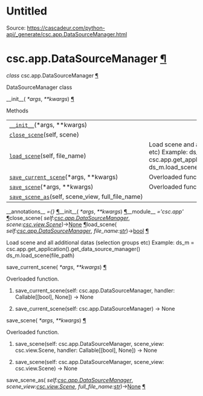 # Untitled

Source: https://cascadeur.com/python-api/_generate/csc.app.DataSourceManager.html

# csc.app.DataSourceManager [¶](https://cascadeur.com/python-api/_generate/csc.app.DataSourceManager.html\#csc-app-datasourcemanager "Permalink to this heading")

_class_ csc.app.DataSourceManager [¶](https://cascadeur.com/python-api/_generate/csc.app.DataSourceManager.html#csc.app.DataSourceManager "Permalink to this definition")

DataSourceManager class

\_\_init\_\_( _\*args_, _\*\*kwargs_) [¶](https://cascadeur.com/python-api/_generate/csc.app.DataSourceManager.html#csc.app.DataSourceManager.__init__ "Permalink to this definition")

Methods

|     |     |
| --- | --- |
| [`__init__`](https://cascadeur.com/python-api/csc.html#csc.app.DataSourceManager.__init__ "csc.app.DataSourceManager.__init__")(\*args, \*\*kwargs) |  |
| [`close_scene`](https://cascadeur.com/python-api/csc.html#csc.app.DataSourceManager.close_scene "csc.app.DataSourceManager.close_scene")(self, scene) |  |
| [`load_scene`](https://cascadeur.com/python-api/csc.html#csc.app.DataSourceManager.load_scene "csc.app.DataSourceManager.load_scene")(self, file\_name) | Load scene and all additional datas (selection groups etc) Example: ds\_m = csc.app.get\_application().get\_data\_source\_manager() ds\_m.load\_scene(file\_path) |
| [`save_current_scene`](https://cascadeur.com/python-api/csc.html#csc.app.DataSourceManager.save_current_scene "csc.app.DataSourceManager.save_current_scene")(\*args, \*\*kwargs) | Overloaded function. |
| [`save_scene`](https://cascadeur.com/python-api/csc.html#csc.app.DataSourceManager.save_scene "csc.app.DataSourceManager.save_scene")(\*args, \*\*kwargs) | Overloaded function. |
| [`save_scene_as`](https://cascadeur.com/python-api/csc.html#csc.app.DataSourceManager.save_scene_as "csc.app.DataSourceManager.save_scene_as")(self, scene\_view, full\_file\_name) |  |

\_\_annotations\_\_ _={}_ [¶](https://cascadeur.com/python-api/_generate/csc.app.DataSourceManager.html#csc.app.DataSourceManager.__annotations__ "Permalink to this definition")\_\_init\_\_( _\*args_, _\*\*kwargs_) [¶](https://cascadeur.com/python-api/_generate/csc.app.DataSourceManager.html#id0 "Permalink to this definition")\_\_module\_\_ _='csc.app'_ [¶](https://cascadeur.com/python-api/_generate/csc.app.DataSourceManager.html#csc.app.DataSourceManager.__module__ "Permalink to this definition")close\_scene( _self:[csc.app.DataSourceManager](https://cascadeur.com/python-api/csc.html#csc.app.DataSourceManager "csc.app.DataSourceManager")_, _scene:[csc.view.Scene](https://cascadeur.com/python-api/csc.html#csc.view.Scene "csc.view.Scene")_)→[None](https://docs.python.org/3/library/constants.html#None "(in Python v3.13)") [¶](https://cascadeur.com/python-api/_generate/csc.app.DataSourceManager.html#csc.app.DataSourceManager.close_scene "Permalink to this definition")load\_scene( _self:[csc.app.DataSourceManager](https://cascadeur.com/python-api/csc.html#csc.app.DataSourceManager "csc.app.DataSourceManager")_, _file\_name:[str](https://docs.python.org/3/library/stdtypes.html#str "(in Python v3.13)")_)→[bool](https://docs.python.org/3/library/functions.html#bool "(in Python v3.13)") [¶](https://cascadeur.com/python-api/_generate/csc.app.DataSourceManager.html#csc.app.DataSourceManager.load_scene "Permalink to this definition")

Load scene and all additional datas (selection groups etc)
Example:
ds\_m = csc.app.get\_application().get\_data\_source\_manager()
ds\_m.load\_scene(file\_path)

save\_current\_scene( _\*args_, _\*\*kwargs_) [¶](https://cascadeur.com/python-api/_generate/csc.app.DataSourceManager.html#csc.app.DataSourceManager.save_current_scene "Permalink to this definition")

Overloaded function.

1. save\_current\_scene(self: csc.app.DataSourceManager, handler: Callable\[\[bool\], None\]) -> None

2. save\_current\_scene(self: csc.app.DataSourceManager) -> None


save\_scene( _\*args_, _\*\*kwargs_) [¶](https://cascadeur.com/python-api/_generate/csc.app.DataSourceManager.html#csc.app.DataSourceManager.save_scene "Permalink to this definition")

Overloaded function.

1. save\_scene(self: csc.app.DataSourceManager, scene\_view: csc.view.Scene, handler: Callable\[\[bool\], None\]) -> None

2. save\_scene(self: csc.app.DataSourceManager, scene\_view: csc.view.Scene) -> None


save\_scene\_as( _self:[csc.app.DataSourceManager](https://cascadeur.com/python-api/csc.html#csc.app.DataSourceManager "csc.app.DataSourceManager")_, _scene\_view:[csc.view.Scene](https://cascadeur.com/python-api/csc.html#csc.view.Scene "csc.view.Scene")_, _full\_file\_name:[str](https://docs.python.org/3/library/stdtypes.html#str "(in Python v3.13)")_)→[None](https://docs.python.org/3/library/constants.html#None "(in Python v3.13)") [¶](https://cascadeur.com/python-api/_generate/csc.app.DataSourceManager.html#csc.app.DataSourceManager.save_scene_as "Permalink to this definition")